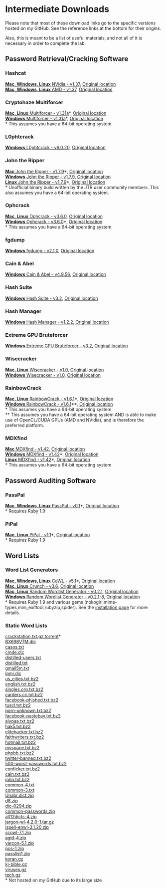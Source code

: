 # Intermediate Downloads
Please note that most of these download links go to the specific versions hosted on my GitHub.  See the reference links at the bottom for their origins.  

Also, this is meant to be a list of useful materials, and not all of it is necessary in order to complete the lab.

## Password Retrieval/Cracking Software  
### Hashcat  
[__Mac, Windows, Linux__ NVidia - v1.37](https://github.com/JonZeolla/Presentation_Materials/tree/Password-Cracking_2015-09-24/.Storage/cudaHashcat-1.37.7z), [Original location][1]  
[__Mac, Windows, Linux__ AMD - v1.37](https://github.com/JonZeolla/Presentation_Materials/tree/Password-Cracking_2015-09-24/.Storage/oclHashcat-1.37.7z), [Original location][2]  

### Cryptohaze Multiforcer  
[__Mac, Linux__ Multiforcer - v1.31a](https://github.com/JonZeolla/Presentation_Materials/tree/Password-Cracking_2015-09-24/.Storage/Cryptohaze-Linux_x64_1_31a.tar.bz2)\*, [Original location][3]  
[__Windows__ Multiforcer - v1.31a](https://github.com/JonZeolla/Presentation_Materials/tree/Password-Cracking_2015-09-24/.Storage/Cryptohaze-Windows_x64_1_31a.zip)\*, [Original location][4]  
\* This assumes you have a 64-bit operating system.  

### L0phtcrack  
[__Windows__ L0phtcrack - v6.0.20](https://github.com/JonZeolla/Presentation_Materials/tree/Password-Cracking_2015-09-24/.Storage/lc6setup_v6.0.20.exe), [Original location][5]  

### John the Ripper  
[__Mac__ John the Ripper - v1.7.9](https://github.com/JonZeolla/Presentation_Materials/tree/Password-Cracking_2015-09-24/.Storage/john-1.7.9-jumbo-7-macosx-Intel-2.zip)\*, [Original location][6]  
[__Windows__ John the Ripper - v1.7.9](https://github.com/JonZeolla/Presentation_Materials/tree/Password-Cracking_2015-09-24/.Storage/john179w2.zip), [Original location][7]  
[__Linux__ John the Ripper - v1.7.9](https://github.com/JonZeolla/Presentation_Materials/tree/Password-Cracking_2015-09-24/.Storage/john-1.7.9-jumbo-7-Linux-x86-64.tar.gz)\*, [Original location][8]  
\* Unofficial binary build written by the JTR user community members.  This also assumes you have a 64-bit operating system.  

### Ophcrack  
[__Mac, Linux__ Ophcrack - v3.6.0](https://github.com/JonZeolla/Presentation_Materials/tree/Password-Cracking_2015-09-24/.Storage/ophcrack-3.6.0.tar.bz2), [Original location][9]  
[__Windows__ Ophcrack - v3.6.0](https://github.com/JonZeolla/Presentation_Materials/tree/Password-Cracking_2015-09-24/.Storage/ophcrack-win64-installer-3.6.0.exe)\*, [Original location][10]  
\* This assumes you have a 64-bit operating system.  

### fgdump  
[__Windows__ fgdump - v2.1.0](https://github.com/JonZeolla/Presentation_Materials/tree/Password-Cracking_2015-09-24/.Storage/fgdump.exe), [Original location][11]  

### Cain & Abel  
[__Windows__ Cain & Abel - v4.9.56](https://github.com/JonZeolla/Presentation_Materials/tree/Password-Cracking_2015-09-24/.Storage/ca_setup.exe), [Original location][12]  

### Hash Suite  
[__Windows__ Hash Suite - v3.2](https://github.com/JonZeolla/Presentation_Materials/tree/Password-Cracking_2015-09-24/.Storage/Hash_Suite_Free_3_2.zip), [Original location][13]  

### Hash Manager  
[__Windows__ Hash Manager - v1.2.2](https://github.com/JonZeolla/Presentation_Materials/tree/Password-Cracking_2015-09-24/.Storage/HM.zip), [Original location][14]  

### Extreme GPU Bruteforcer  
[__Windows__ Extreme GPU Bruteforcer - v3.2](https://github.com/JonZeolla/Presentation_Materials/tree/Password-Cracking_2015-09-24/.Storage/EGB.zip), [Original location][15]  

### Wisecracker  
[__Mac, Linux__ Wisecracker - v1.0](https://github.com/JonZeolla/Presentation_Materials/tree/Password-Cracking_2015-09-24/.Storage/wisecracker_v1.0.tar.gz), [Original location][16]  
[__Windows__ Wisecracker - v1.0](https://github.com/JonZeolla/Presentation_Materials/tree/Password-Cracking_2015-09-24/.Storage/wisecracker_v1.0.zip), [Original location][17]  

### RainbowCrack  
[__Mac, Linux__ RainbowCrack - v1.6.1](https://github.com/JonZeolla/Presentation_Materials/tree/Password-Cracking_2015-09-24/.Storage/rainbowcrack-1.6.1-linux64.zip)\*, [Original location][18]  
[__Windows__ RainbowCrack - v1.6.1](https://github.com/JonZeolla/Presentation_Materials/tree/Password-Cracking_2015-09-24/.Storage/rainbowcrack-1.6.1-win64.zip)\*\*, [Original location][19]  
\* This assumes you have a 64-bit operating system.  
\*\* This assumes you have a 64-bit operating system AND is able to make use of OpenCL/CUDA GPUs (AMD and NVidia), and is therefore the preferred platform.  

### MDXfind
[__Mac__ MDXfind - v1.42](https://github.com/JonZeolla/Presentation_Materials/tree/Password-Cracking_2015-09-24/.Storage/MDXfind_Mac), [Original location][20]  
[__Windows__ MDXfind - v1.42](https://github.com/JonZeolla/Presentation_Materials/tree/Password-Cracking_2015-09-24/.Storage/MDXfind.exe)\*, [Original location][21]  
[__Linux__ MDXfind - v1.42](https://github.com/JonZeolla/Presentation_Materials/tree/Password-Cracking_2015-09-24/.Storage/MDXfind_Linux)\*, [Original location][22]  
\* This assumes you have a 64-bit operating system.  


## Password Auditing Software  
### PassPal  
[__Mac, Windows, Linux__ PassPal - v0.1](https://github.com/JonZeolla/Presentation_Materials/tree/Password-Cracking_2015-09-24/.Storage/passpal.rb)\*, [Original location][23]  
\* Requires Ruby 1.9  

### PiPal  
[__Mac, Linux__ PiPal - v1.1](https://github.com/JonZeolla/Presentation_Materials/tree/Password-Cracking_2015-09-24/.Storage/pipal_1.1.tar.bz2)\*, [Original location][24]  
\* Requires Ruby 1.9  


## Word Lists  
### Word List Generators
[__Mac, Windows, Linux__ CeWL - v5.1](https://github.com/JonZeolla/Presentation_Materials/tree/Password-Cracking_2015-09-24/.Storage/cewl_5.1.tar.bz2)\*, [Original location][24]  
[__Mac, Linux__ Crunch - v3.6](https://github.com/JonZeolla/Presentation_Materials/tree/Password-Cracking_2015-09-24/.Storage/crunch-3.6.tgz), [Original location][25]  
[__Mac, Linux__ Random Wordlist Generator - v0.2.1](https://github.com/JonZeolla/Presentation_Materials/tree/Password-Cracking_2015-09-24/.Storage/RandomWordlistGenerator-0.2.1.tar.bz2), [Original location][26]  
[__Windows__ Random Wordlist Generator - v0.2.1-8](https://github.com/JonZeolla/Presentation_Materials/tree/Password-Cracking_2015-09-24/.Storage/RandomWordlistGenerator-0.2.1-8-downloader.exe), [Original location][27]  
\* Requires Ruby 1.9 and various gems (nokogiri,mime-types,mini_exiftool,rubyzip,spider).  See the [installation page](https://digi.ninja/projects/cewl.php#installation) for more details.  

### Static Word Lists
[crackstation.txt.gz.torrent](https://crackstation.net/downloads/crackstation.txt.gz.torrent)\*  
[BX698V7M.dic](https://github.com/JonZeolla/Presentation_Materials/tree/Password-Cracking_2015-09-24/.Storage/BX698V7M.dic)  
[casos.txt](https://github.com/JonZeolla/Presentation_Materials/tree/Password-Cracking_2015-09-24/.Storage/casos.txt)  
[cmde.dic](https://github.com/JonZeolla/Presentation_Materials/tree/Password-Cracking_2015-09-24/.Storage/cmde.dic)  
[distilled-users.txt](https://github.com/JonZeolla/Presentation_Materials/tree/Password-Cracking_2015-09-24/.Storage/distilled-users.txt)  
[distilled.txt](https://github.com/JonZeolla/Presentation_Materials/tree/Password-Cracking_2015-09-24/.Storage/distilled.txt)  
[gmail5m.txt](https://github.com/JonZeolla/Presentation_Materials/tree/Password-Cracking_2015-09-24/.Storage/gmail5m.txt)  
[ipmi.dic](https://github.com/JonZeolla/Presentation_Materials/tree/Password-Cracking_2015-09-24/.Storage/ipmi.dic)  
[us_cities.txt.bz2](https://github.com/JonZeolla/Presentation_Materials/tree/Password-Cracking_2015-09-24/.Storage/us_cities.txt.bz2)  
[english.txt.bz2](https://github.com/JonZeolla/Presentation_Materials/tree/Password-Cracking_2015-09-24/.Storage/english.txt.bz2)  
[singles.org.txt.bz2](https://github.com/JonZeolla/Presentation_Materials/tree/Password-Cracking_2015-09-24/.Storage/singles.org.txt.bz2)  
[carders.cc.txt.bz2](https://github.com/JonZeolla/Presentation_Materials/tree/Password-Cracking_2015-09-24/.Storage/carders.cc.txt.bz2)  
[facebook-phished.txt.bz2](https://github.com/JonZeolla/Presentation_Materials/tree/Password-Cracking_2015-09-24/.Storage/facebook-phished.txt.bz2)  
[tuscl.txt.bz2](https://github.com/JonZeolla/Presentation_Materials/tree/Password-Cracking_2015-09-24/.Storage/tuscl.txt.bz2)  
[porn-unknown.txt.bz2](https://github.com/JonZeolla/Presentation_Materials/tree/Password-Cracking_2015-09-24/.Storage/porn-unknown.txt.bz2)  
[facebook-pastebay.txt.bz2](https://github.com/JonZeolla/Presentation_Materials/tree/Password-Cracking_2015-09-24/.Storage/facebook-pastebay.txt.bz2)  
[alypaa.txt.bz2](https://github.com/JonZeolla/Presentation_Materials/tree/Password-Cracking_2015-09-24/.Storage/alypaa.txt.bz2)  
[hak5.txt.bz2](https://github.com/JonZeolla/Presentation_Materials/tree/Password-Cracking_2015-09-24/.Storage/hak5.txt.bz2)  
[elitehacker.txt.bz2](https://github.com/JonZeolla/Presentation_Materials/tree/Password-Cracking_2015-09-24/.Storage/elitehacker.txt.bz2)  
[faithwriters.txt.bz2](https://github.com/JonZeolla/Presentation_Materials/tree/Password-Cracking_2015-09-24/.Storage/faithwriters.txt.bz2)  
[hotmail.txt.bz2](https://github.com/JonZeolla/Presentation_Materials/tree/Password-Cracking_2015-09-24/.Storage/hotmail.txt.bz2)  
[myspace.txt.bz2](https://github.com/JonZeolla/Presentation_Materials/tree/Password-Cracking_2015-09-24/.Storage/myspace.txt.bz2)  
[phpbb.txt.bz2](https://github.com/JonZeolla/Presentation_Materials/tree/Password-Cracking_2015-09-24/.Storage/phpbb.txt.bz2)  
[twitter-banned.txt.bz2](https://github.com/JonZeolla/Presentation_Materials/tree/Password-Cracking_2015-09-24/.Storage/twitter-banned.txt.bz2)  
[500-worst-passwords.txt.bz2](https://github.com/JonZeolla/Presentation_Materials/tree/Password-Cracking_2015-09-24/.Storage/500-worst-passwords.txt.bz2)  
[conficker.txt.bz2](https://github.com/JonZeolla/Presentation_Materials/tree/Password-Cracking_2015-09-24/.Storage/nconficker.txt.bz2)  
[cain.txt.bz2](https://github.com/JonZeolla/Presentation_Materials/tree/Password-Cracking_2015-09-24/.Storage/cain.txt.bz2)  
[john.txt.bz2](https://github.com/JonZeolla/Presentation_Materials/tree/Password-Cracking_2015-09-24/.Storage/john.txt.bz2)  
[common-4.txt](https://github.com/JonZeolla/Presentation_Materials/tree/Password-Cracking_2015-09-24/.Storage/common-4.txt)  
[common-3.txt](https://github.com/JonZeolla/Presentation_Materials/tree/Password-Cracking_2015-09-24/.Storage/common-3.txt)  
[Unabr.dict.zip](https://github.com/JonZeolla/Presentation_Materials/tree/Password-Cracking_2015-09-24/.Storage/Unabr.dict.zip)  
[d8.zip](https://github.com/JonZeolla/Presentation_Materials/tree/Password-Cracking_2015-09-24/.Storage/d8.zip)  
[dic-0294.zip](https://github.com/JonZeolla/Presentation_Materials/tree/Password-Cracking_2015-09-24/.Storage/dic-0294.zip)  
[common-passwords.zip](https://github.com/JonZeolla/Presentation_Materials/tree/Password-Cracking_2015-09-24/.Storage/common-passwords.zip)  
[alt12dicts-4.zip](https://github.com/JonZeolla/Presentation_Materials/tree/Password-Cracking_2015-09-24/.Storage/alt12dicts-4.zip)  
[jargon-wl-4.2.0-1.tar.gz](https://github.com/JonZeolla/Presentation_Materials/tree/Password-Cracking_2015-09-24/.Storage/jargon-wl-4.2.0-1.tar.gz)  
[ispell-enwl-3.1.20.zip](https://github.com/JonZeolla/Presentation_Materials/tree/Password-Cracking_2015-09-24/.Storage/ispell-enwl-3.1.20.zip)  
[scowl-7.1.zip](https://github.com/JonZeolla/Presentation_Materials/tree/Password-Cracking_2015-09-24/.Storage/scowl-7.1.zip)  
[agid-4.zip](https://github.com/JonZeolla/Presentation_Materials/tree/Password-Cracking_2015-09-24/.Storage/agid-4.zip)  
[varcon-5.1.zip](https://github.com/JonZeolla/Presentation_Materials/tree/Password-Cracking_2015-09-24/.Storage/varcon-5.1.zip)  
[pos-1.zip](https://github.com/JonZeolla/Presentation_Materials/tree/Password-Cracking_2015-09-24/.Storage/pos-1.zip)  
[passlist1.zip](https://github.com/JonZeolla/Presentation_Materials/tree/Password-Cracking_2015-09-24/.Storage/passlist1.zip)  
[koran.gz](https://github.com/JonZeolla/Presentation_Materials/tree/Password-Cracking_2015-09-24/.Storage/koran.gz)  
[kj-bible.gz](https://github.com/JonZeolla/Presentation_Materials/tree/Password-Cracking_2015-09-24/.Storage/kj-bible.gz)  
[viruses.gz](https://github.com/JonZeolla/Presentation_Materials/tree/Password-Cracking_2015-09-24/.Storage/viruses.gz)  
[tech.gz](https://github.com/JonZeolla/Presentation_Materials/tree/Password-Cracking_2015-09-24/.Storage/tech.gz)  
\* Not hosted on my GitHub due to its large size


[1]: http://hashcat.net/files/oclHashcat-1.37.7z  
[2]: http://hashcat.net/files/cudaHashcat-1.37.7z  
[3]: http://downloads.sourceforge.net/project/cryptohaze/Cryptohaze-Linux_x64_1_31a.tar.bz2  
[4]: http://downloads.sourceforge.net/project/cryptohaze/Cryptohaze-Windows_x64_1_31a.zip  
[5]: http://www.l0phtcrack.com/lc6setup_v6.0.20.exe  
[6]: http://openwall.info/wiki/_media/john/john-1.7.9-jumbo-7-macosx-Intel-2.zip  
[7]: http://www.openwall.com/john/h/john179w2.zip  
[8]: http://openwall.info/wiki/_media/john/john-1.7.9-jumbo-7-Linux-x86-64.tar.gz  
[9]: http://downloads.sourceforge.net/project/ophcrack/ophcrack/3.6.0/ophcrack-3.6.0.tar.bz2  
[10]: http://downloads.sourceforge.net/project/ophcrack/ophcrack/3.6.0/ophcrack-win64-installer-3.6.0.exe  
[11]: http://www.foofus.net/fizzgig/fgdump/fgdump-2.1.0-exeonly.zip  
[12]: http://www.oxid.it/downloads/ca_setup.exe  
[13]: http://hashsuite.openwall.net/downloads/Hash_Suite_Free_3_2.zip  
[14]: http://www.insidepro.com/download/HM.zip  
[15]: http://www.insidepro.com/download/EGB.zip  
[16]: http://selectiveintellect.com/wisecracker_v1.0.tar.gz  
[17]: http://selectiveintellect.com/wisecracker_v1.0.zip  
[18]: http://project-rainbowcrack.com/rainbowcrack-1.6.1-linux64.zip
[19]: http://project-rainbowcrack.com/rainbowcrack-1.6.1-win64.zip
[20]: https://hashes.org/mdxfind.php?get=33
[21]: https://hashes.org/mdxfind.php?get=35
[22]: https://hashes.org/mdxfind.php?get=32
[23]: https://github.com/arex1337/Passpal/blob/0.1/passpal.rb  
[24]: https://digi.ninja/files/pipal_1.1.tar.bz2  
[25]: https://digi.ninja/files/cewl_5.1.tar.bz2  
[26]: http://downloads.sourceforge.net/project/crunch-wordlist/crunch-wordlist/crunch-3.6.tgz  
[27]: https://github.com/Faster3ck/RandomWordlistGenerator/tree/v0.2.1  
[28]: http://downloads.sourceforge.net/project/random-wordlist-generator/Random%20Wordlist%20Generator/0.2/RandomWordlistGenerator-0.2.1-8-downloader.exe  


